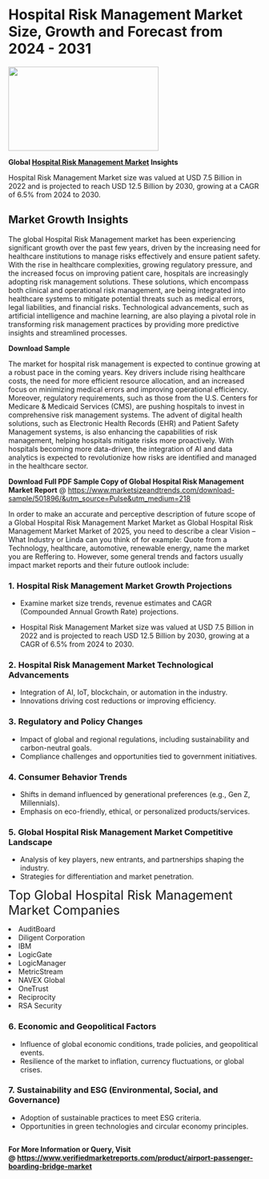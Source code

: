 <H1>Hospital Risk Management Market Size, Growth and Forecast from 2024 - 2031</H1><img class="aligncenter size-medium wp-image-584254" src="https://thirdeyenews.in/wp-content/uploads/2024/09/Global-Market-Research-300x168.jpeg" alt="" width="300" height="168" /><p><strong>Global&nbsp;<a href="https://www.marketsizeandtrends.com/download-sample/501896/&amp;utm_source=Pulse&amp;utm_medium=218">Hospital Risk Management Market</a> Insights</strong></p><p>Hospital Risk Management Market size was valued at USD 7.5 Billion in 2022 and is projected to reach USD 12.5 Billion by 2030, growing at a CAGR of 6.5% from 2024 to 2030.</p><p><h2>Market Growth Insights</h2> <p>The global Hospital Risk Management market has been experiencing significant growth over the past few years, driven by the increasing need for healthcare institutions to manage risks effectively and ensure patient safety. With the rise in healthcare complexities, growing regulatory pressure, and the increased focus on improving patient care, hospitals are increasingly adopting risk management solutions. These solutions, which encompass both clinical and operational risk management, are being integrated into healthcare systems to mitigate potential threats such as medical errors, legal liabilities, and financial risks. Technological advancements, such as artificial intelligence and machine learning, are also playing a pivotal role in transforming risk management practices by providing more predictive insights and streamlined processes.</p> <p><strong>Download Sample</strong></p> <p>The market for hospital risk management is expected to continue growing at a robust pace in the coming years. Key drivers include rising healthcare costs, the need for more efficient resource allocation, and an increased focus on minimizing medical errors and improving operational efficiency. Moreover, regulatory requirements, such as those from the U.S. Centers for Medicare & Medicaid Services (CMS), are pushing hospitals to invest in comprehensive risk management systems. The advent of digital health solutions, such as Electronic Health Records (EHR) and Patient Safety Management systems, is also enhancing the capabilities of risk management, helping hospitals mitigate risks more proactively. With hospitals becoming more data-driven, the integration of AI and data analytics is expected to revolutionize how risks are identified and managed in the healthcare sector.</p> <p></p><p><span class=""><strong>Download Full PDF Sample Copy of Global Hospital Risk Management Market Report</strong> @ <a href="https://www.marketsizeandtrends.com/download-sample/501896/&amp;utm_source=Pulse&amp;utm_medium=218" target="_blank">https://www.marketsizeandtrends.com/download-sample/501896/&amp;utm_source=Pulse&amp;utm_medium=218</a></span></p><p>In order to make an accurate and perceptive description of future scope of a Global&nbsp;Hospital Risk Management Market Market as Global&nbsp;Hospital Risk Management Market Market of 2025, you need to describe a clear Vision &ndash; What Industry or Linda can you think of for example: Quote from a Technology, healthcare, automotive, renewable energy, name the market you are Reffering to. However, some general trends and factors usually impact market reports and their future outlook include:</p><h3>1.&nbsp;<strong>Hospital Risk Management Market Growth Projections</strong></h3><ul><li>Examine market size trends, revenue estimates and CAGR (Compounded Annual Growth Rate) projections.</li><li><p>Hospital Risk Management Market size was valued at USD 7.5 Billion in 2022 and is projected to reach USD 12.5 Billion by 2030, growing at a CAGR of 6.5% from 2024 to 2030.</p></li></ul><h3>2.&nbsp;<strong>Hospital Risk Management Market Technological Advancements</strong></h3><ul><li>Integration of AI, IoT, blockchain, or automation in the industry.</li><li>Innovations driving cost reductions or improving efficiency.</li></ul><h3>3.&nbsp;<strong>Regulatory and Policy Changes</strong></h3><ul><li>Impact of global and regional regulations, including sustainability and carbon-neutral goals.</li><li>Compliance challenges and opportunities tied to government initiatives.</li></ul><h3>4.&nbsp;<strong>Consumer Behavior Trends</strong></h3><ul><li>Shifts in demand influenced by generational preferences (e.g., Gen Z, Millennials).</li><li>Emphasis on eco-friendly, ethical, or personalized products/services.</li></ul><h3>5.&nbsp;<strong>Global Hospital Risk Management Market Competitive Landscape</strong></h3><ul><li>Analysis of key players, new entrants, and partnerships shaping the industry.</li><li>Strategies for differentiation and market penetration.</li></ul><p data-pm-slice="1 1 []"><span style="color: inherit; font-family: inherit; font-size: 25px;">Top Global Hospital Risk Management Market Companies</span></p><div class="" data-test-id=""><p><li>AuditBoard</li><li> Diligent Corporation</li><li> IBM</li><li> LogicGate</li><li> LogicManager</li><li> MetricStream</li><li> NAVEX Global</li><li> OneTrust</li><li> Reciprocity</li><li> RSA Security</li></p></div><h3>6.&nbsp;<strong>Economic and Geopolitical Factors</strong></h3><ul><li>Influence of global economic conditions, trade policies, and geopolitical events.</li><li>Resilience of the market to inflation, currency fluctuations, or global crises.</li></ul><h3>7.&nbsp;<strong>Sustainability and ESG (Environmental, Social, and Governance)</strong></h3><ul><li>Adoption of sustainable practices to meet ESG criteria.</li><li>Opportunities in green technologies and circular economy principles.</li></ul><h2><strong style="font-size: 14px;">For More Information or Query, Visit @&nbsp;</strong><a style="background-color: #ffffff; font-size: 14px;" href="https://www.marketsizeandtrends.com/report/hospital-risk-management-market/" target="_blank">https://www.verifiedmarketreports.com/product/airport-passenger-boarding-bridge-market</a></h2>
